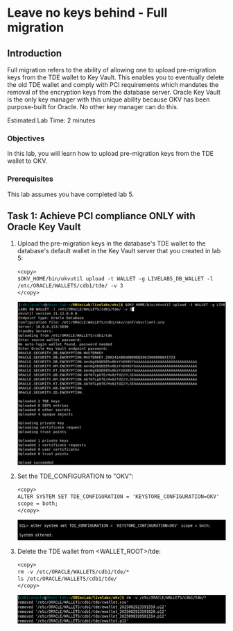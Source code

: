 # Leave no keys behind - Full migration

## Introduction
Full migration refers to the ability of allowing one to upload pre-migration keys from the TDE wallet to Key Vault. This enables you to eventually delete the old TDE wallet and comply with PCI requirements which mandates the removal of the encryption keys from the database server. Oracle Key Vault is the only key manager with this unique ability because OKV has been purpose-built for Oracle. No other key manager can do this.

Estimated Lab Time: 2 minutes

### Objectives
In this lab, you will learn how to upload pre-migration keys from the TDE wallet to OKV.

### Prerequisites
This lab assumes you have completed lab 5.

## Task 1: Achieve PCI compliance ONLY with Oracle Key Vault

1. Upload the pre-migration keys in the database's TDE wallet to the database's default wallet in the Key Vault server that you created in lab 5:

    ````
    <copy>
    $OKV_HOME/bin/okvutil upload -t WALLET -g LIVELABS_DB_WALLET -l /etc/ORACLE/WALLETS/cdb1/tde/ -v 3
    </copy>
    ````

   ![Key Vault](./images/image-2025-09-27_upload.png "Upload the pre-migration key from the old TDE wallet into the OKV wallet that you created in Lab 5:")

2. Set the TDE_CONFIGURATION to "OKV":

    ````
    <copy>
    ALTER SYSTEM SET TDE_CONFIGURATION = 'KEYSTORE_CONFIGURATION=OKV' scope = both;
    </copy>
    ````

   ![Key Vault](./images/TDE_CONFIG_OKV.png "Set the TDE_CONFIGURATION to 'OKV'")

3. Delete the TDE wallet from &lt;WALLET_ROOT&gt;/tde:

    ````
    <copy>
    rm -v /etc/ORACLE/WALLETS/cdb1/tde/*
    ls /etc/ORACLE/WALLETS/cdb1/tde/
    </copy>
    ````

   ![Key Vault](./images/image-2025-09-05-delete-wallet-after-upload.png "Delete the old TDE wallet from <WALLET_ROOT>/tde:")
